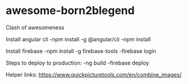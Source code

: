 # awesome-born2blegend
Clash of awesomeness

Install angular cli
-npm install -g @angular/cli
-npm install

Install firebase 
-npm install -g firebase-tools
-firebase login

Steps to deploy to production:
-ng build
-firebase deploy

Helper links:
https://www.quickpicturetools.com/en/combine_images/